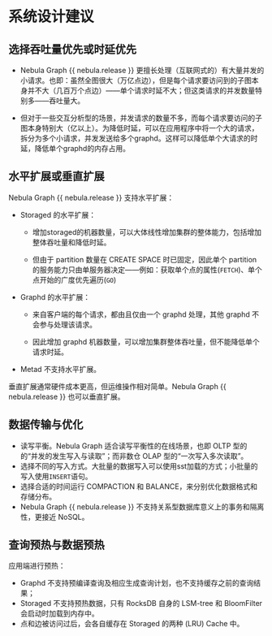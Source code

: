 # 系统设计建议

## 选择吞吐量优先或时延优先

- Nebula Graph {{ nebula.release }} 更擅长处理（互联网式的）有大量并发的小请求。也即：虽然全图很大（万亿点边），但是每个请求要访问到的子图本身并不大（几百万个点边）——单个请求时延不大；但这类请求的并发数量特别多——吞吐量大。

- 但对于一些交互分析型的场景，并发请求的数量不多，而每个请求要访问的子图本身特别大（亿以上）。为降低时延，可以在应用程序中将一个大的请求，拆分为多个小请求，并发发送给多个graphd。这样可以降低单个大请求的时延，降低单个graphd的内存占用。

## 水平扩展或垂直扩展

Nebula Graph {{ nebula.release }} 支持水平扩展：

+ Storaged 的水平扩展：

    - 增加storaged的机器数量，可以大体线性增加集群的整体能力，包括增加整体吞吐量和降低时延。

    - 但由于 partition 数量在 CREATE SPACE 时已固定，因此单个 partition 的服务能力只由单服务器决定——例如：获取单个点的属性(`FETCH`)、单个点开始的广度优先遍历(`GO`)

+ Graphd 的水平扩展：

    - 来自客户端的每个请求，都由且仅由一个 graphd 处理，其他 graphd 不会参与处理该请求。

    - 因此增加 graphd 机器数量，可以增加集群整体吞吐量，但不能降低单个请求时延。

+ Metad 不支持水平扩展。

垂直扩展通常硬件成本更高，但运维操作相对简单。Nebula Graph {{ nebula.release }} 也可以垂直扩展。

## 数据传输与优化

- 读写平衡。Nebula Graph 适合读写平衡性的在线场景，也即 OLTP 型的的“并发的发生写入与读取”；而非数仓 OLAP 型的“一次写入多次读取”。
- 选择不同的写入方式。大批量的数据写入可以使用sst加载的方式；小批量的写入使用`INSERT`语句。
- 选择合适的时间运行 COMPACTION 和 BALANCE，来分别优化数据格式和存储分布。
- Nebula Graph {{ nebula.release }} 不支持关系型数据库意义上的事务和隔离性，更接近 NoSQL。

## 查询预热与数据预热

应用端进行预热：

- Graphd 不支持预编译查询及相应生成查询计划，也不支持缓存之前的查询结果；
- Storaged 不支持预热数据，只有 RocksDB 自身的 LSM-tree 和 BloomFilter 会启动时加载到内存中。
- 点和边被访问过后，会各自缓存在 Storaged 的两种 (LRU) Cache 中。
